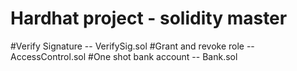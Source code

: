 # Hardhat project - solidity master

#Verify Signature -- VerifySig.sol
#Grant and revoke role -- AccessControl.sol
#One shot bank account -- Bank.sol
